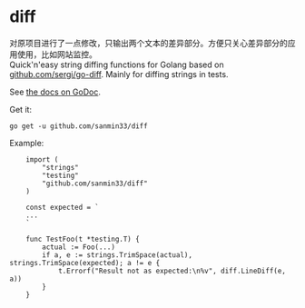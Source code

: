 # diff
对原项目进行了一点修改，只输出两个文本的差异部分。方便只关心差异部分的应用使用，比如网站监控。  
Quick'n'easy string diffing functions for Golang based on [github.com/sergi/go-diff](https://github.com/sergi/go-diff). Mainly for diffing strings in tests.  

See [the docs on GoDoc](https://godoc.org/github.com/andreyvit/diff).  

Get it:  

    go get -u github.com/sanmin33/diff  

Example:  
```
    import (
        "strings"
        "testing"
        "github.com/sanmin33/diff"
    )

    const expected = `
    ...
    `

    func TestFoo(t *testing.T) {
        actual := Foo(...)
        if a, e := strings.TrimSpace(actual), strings.TrimSpace(expected); a != e {
            t.Errorf("Result not as expected:\n%v", diff.LineDiff(e, a))
        }
    }
```
